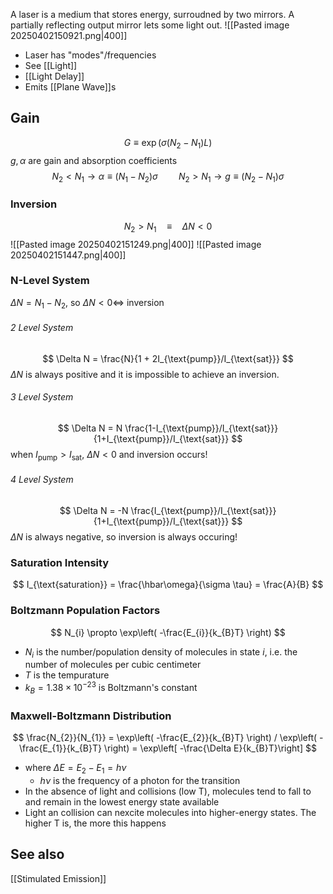 A laser is a medium that stores energy, surroudned by two mirrors. A partially reflecting output mirror lets some light out.
![[Pasted image 20250402150921.png|400]]

* Laser has "modes"/frequencies
* See [[Light]]
* [[Light Delay]]
* Emits [[Plane Wave]]s

## Gain
$$
G \equiv \exp(\sigma(N_{2} - N_{1}) L )
$$
$g, \alpha$ are gain and absorption coefficients
$$
N_{2} < N_{1} \rightarrow \alpha \equiv (N_{1}-N_{2}) \sigma
\quad\quad
N_{2} > N_{1} \rightarrow g \equiv (N_{2}-N_{1}) \sigma
$$
### Inversion
$$
N_{2} > N_{1}
\quad
\equiv
\quad
\Delta N < 0
$$
![[Pasted image 20250402151249.png|400]]
![[Pasted image 20250402151447.png|400]]
### N-Level System
$\Delta N = N_{1} - N_{2}$, so $\Delta N < 0 \iff$ inversion
###### 2 Level System
$$
\Delta N = \frac{N}{1 + 2I_{\text{pump}}/I_{\text{sat}}}
$$
$\Delta N$ is always positive and it is impossible to achieve an inversion.
###### 3 Level System
$$
\Delta N = N \frac{1-I_{\text{pump}}/I_{\text{sat}}}{1+I_{\text{pump}}/I_{\text{sat}}}
$$
when $I_{\text{pump}} > I_{\text{sat}}$,  $\Delta N < 0$ and inversion occurs!
###### 4 Level System
$$
\Delta N = -N \frac{I_{\text{pump}}/I_{\text{sat}}}{1+I_{\text{pump}}/I_{\text{sat}}}
$$
$\Delta N$ is always negative, so inversion is always occuring!
### Saturation Intensity
$$
I_{\text{saturation}} = \frac{\hbar\omega}{\sigma \tau} = \frac{A}{B}
$$

### Boltzmann Population Factors
$$
N_{i} \propto \exp\left( -\frac{E_{i}}{k_{B}T} \right)
$$
* $N_{i}$ is the number/population density of molecules in state $i$, i.e. the number of molecules per cubic centimeter
* $T$ is the tempurature
* $k_{B} = 1.38 \times 10^{-23}$ is Boltzmann's constant

### Maxwell-Boltzmann Distribution
$$
\frac{N_{2}}{N_{1}} = \exp\left( -\frac{E_{2}}{k_{B}T} \right) / \exp\left( -\frac{E_{1}}{k_{B}T} \right) = \exp\left[ -\frac{\Delta E}{k_{B}T}\right]
$$
* where $\Delta E = E_{2} - E_{1} = h\nu$
	* $h \nu$ is the frequency of a photon for the transition
* In the absence of light and collisions (low T), molecules tend to fall to and remain in the lowest energy state available
* Light an collision can nexcite molecules into higher-energy states. The higher T is, the more this happens
## See also
[[Stimulated Emission]]
